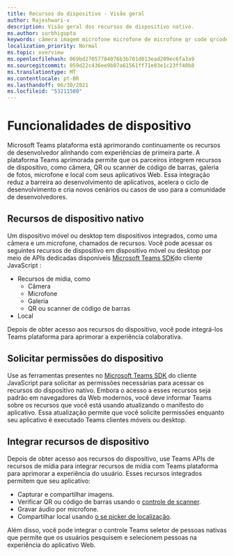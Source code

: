 ```yaml
---
title: Recursos do dispositivo - Visão geral
author: Rajeshwari-v
description: Visão geral dos recursos de dispositivo nativo.
ms.author: surbhigupta
keywords: câmera imagem microfone microfone de microfone qr code qrcode barra de código de barras código de barras de verificação do scanner de localização de mapa de recursos nativos do dispositivo permissões de dispositivo
localization_priority: Normal
ms.topic: overview
ms.openlocfilehash: 069bd27057784076b3b701d013ead209ec6fa3a9
ms.sourcegitcommit: 059d22c436ee9b07a61561ff71e03e1c23ff40b8
ms.translationtype: MT
ms.contentlocale: pt-BR
ms.lasthandoff: 06/30/2021
ms.locfileid: "53211580"
---
```

# <a name="device-capabilities"></a>Funcionalidades de dispositivo

Microsoft Teams plataforma está aprimorando continuamente os recursos de desenvolvedor alinhando com experiências de primeira parte. A plataforma Teams aprimorada permite que os parceiros integrem recursos de dispositivo, como câmera, QR ou scanner de código de barras, galeria de fotos, microfone e local com seus aplicativos Web. Essa integração reduz a barreira ao desenvolvimento de aplicativos, acelera o ciclo de desenvolvimento e cria novos cenários ou casos de uso para a comunidade de desenvolvedores.

## <a name="native-device-capabilities"></a>Recursos de dispositivo nativo

Um dispositivo móvel ou desktop tem dispositivos integrados, como uma câmera e um microfone, chamados de recursos. Você pode acessar os seguintes recursos de dispositivo em dispositivo móvel ou desktop por meio de APIs dedicadas disponíveis [Microsoft Teams SDK](/javascript/api/overview/msteams-client?view=msteams-client-js-latest&preserve-view=true)do cliente JavaScript :
* Recursos de mídia, como
    * Câmera
    * Microfone
    * Galeria
    * QR ou scanner de código de barras
* Local

Depois de obter acesso aos recursos do dispositivo, você pode integrá-los Teams plataforma para aprimorar a experiência colaborativa. 

## <a name="request-device-permissions"></a>Solicitar permissões do dispositivo

Use as ferramentas presentes no [Microsoft Teams SDK](/javascript/api/overview/msteams-client?view=msteams-client-js-latest&preserve-view=true) do cliente [](native-device-permissions.md) JavaScript para solicitar as permissões necessárias para acessar os recursos do dispositivo nativo. Embora o acesso a esses recursos seja padrão em navegadores da Web modernos, você deve informar Teams sobre os recursos que você está usando atualizando o manifesto do aplicativo. Essa atualização permite que você solicite permissões enquanto seu aplicativo é executado Teams clientes móveis ou desktop.
 
 ## <a name="integrate-device-capabilities"></a>Integrar recursos de dispositivo

Depois de obter acesso aos recursos do dispositivo, use [](mobile-camera-image-permissions.md) Teams APIs de recursos de mídia para integrar recursos de mídia com Teams plataforma para aprimorar a experiência do usuário. Esses recursos integrados permitem que seu aplicativo:

* Capturar e compartilhar imagens.
* Verificar QR ou código de barras usando o [controle de scanner](qr-barcode-scanner-capability.md).
* Gravar áudio por microfone.
* Compartilhar local usando [o se picker de localização](location-capability.md).

Além disso, você pode integrar [](people-picker-capability.md) o controle Teams seletor de pessoas nativas que permite que os usuários pesquisem e selecionem pessoas na experiência do aplicativo Web.
